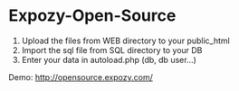 # Expozy-Open-Source
1. Upload the files from WEB directory to your public_html
2. Import the sql file from SQL directory to your DB
3. Enter your data in autoload.php (db, db user...)

Demo: http://opensource.expozy.com/
